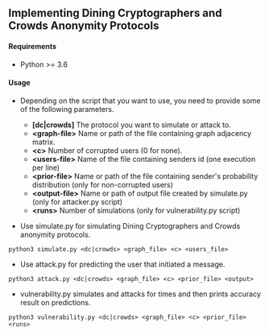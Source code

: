 ## Implementing Dining Cryptographers and Crowds Anonymity Protocols ##

#### Requirements
* Python >= 3.6

#### Usage

- Depending on the script that you want to use, you need to provide some of the following parameters.
  - **[dc|crowds]**       The protocol you want to simulate or attack to.
  - **\<graph-file\>**    Name or path of the file containing graph adjacency matrix.
  - **\<c\>**             Number of corrupted users (0 for none).
  - **\<users-file\>**    Name of the file containing senders id (one execution per line)
  - **\<prior-file\>**    Name or path of the file containing sender's probability distribution (only for non-corrupted users)
  - **\<output-file\>**   Name or path of output file created by simulate.py (only for attacker.py script)
  - **\<runs\>**          Number of simulations (only for vulnerability.py script)

- Use simulate.py for simulating Dining Cryptographers and Crowds anonymity protocols.<br />
 ```
 python3 simulate.py <dc|crowds> <graph_file> <c> <users_file> 
 ```
- Use attack.py for predicting the user that initiated a message.<br />
```
python3 attack.py <dc|crowds> <graph_file> <c> <prior_file> <output>  
```

- vulnerability.py simulates and attacks for <runs> times and then prints accuracy result on predictions.<br />
```
python3 vulnerability.py <dc|crowds> <graph_file> <c> <prior_file> <runs>
```
